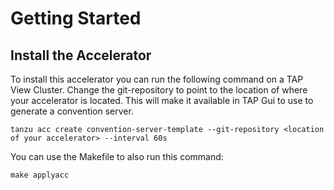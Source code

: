 # Getting Started

## Install the Accelerator

To install this accelerator you can run the following command on a TAP View Cluster. Change the git-repository to point to the location of where your accelerator is located. This will make it available in TAP Gui to use to generate a convention server.

```shell
tanzu acc create convention-server-template --git-repository <location of your accelerator> --interval 60s
```

You can use the Makefile to also run this command:

```shell
make applyacc
```

